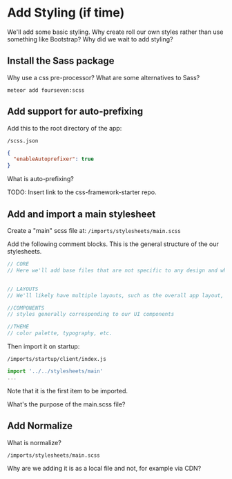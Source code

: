 # Add Styling (if time)

We'll add some basic styling.
Why create roll our own styles rather than use something like Bootstrap?
Why did we wait to add styling?

## Install the Sass package
Why use a css pre-processor?
What are some alternatives to Sass?

``` meteor add fourseven:scss ```

## Add support for auto-prefixing

Add this to the root directory of the app:

``` /scss.json ```

```json
{
  "enableAutoprefixer": true
}
```
What is auto-prefixing?

TODO: Insert link to the css-framework-starter repo.

## Add and import a main stylesheet

Create a "main" scss file at: 
```/imports/stylesheets/main.scss ```

Add the following comment blocks.  This is the general structure of the our stylesheets.

```js
// CORE
// Here we'll add base files that are not specific to any design and which support other files


// LAYOUTS
// We'll likely have multiple layouts, such as the overall app layout, a centered layout for a login view and more.

//COMPONENTS
// styles generally corresponding to our UI components

//THEME
// color palette, typography, etc.

```

Then import it on startup:

``` /imports/startup/client/index.js ```

```js
import '../../stylesheets/main'
...
```
Note that it is the first item to be imported.

What's the purpose of the main.scss file?


## Add Normalize
What is normalize?

```/imports/stylesheets/main.scss ```

Why are we adding it is as a local file and not, for example via CDN?
